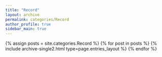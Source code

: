 ```yaml
---
title: "Record"
layout: archive
permalink: categories/Record
author_profile: true
sidebar_main: true
---
```


{% assign posts = site.categories.Record %}
{% for post in posts %} {% include archive-single2.html type=page.entries_layout %} {% endfor %}
